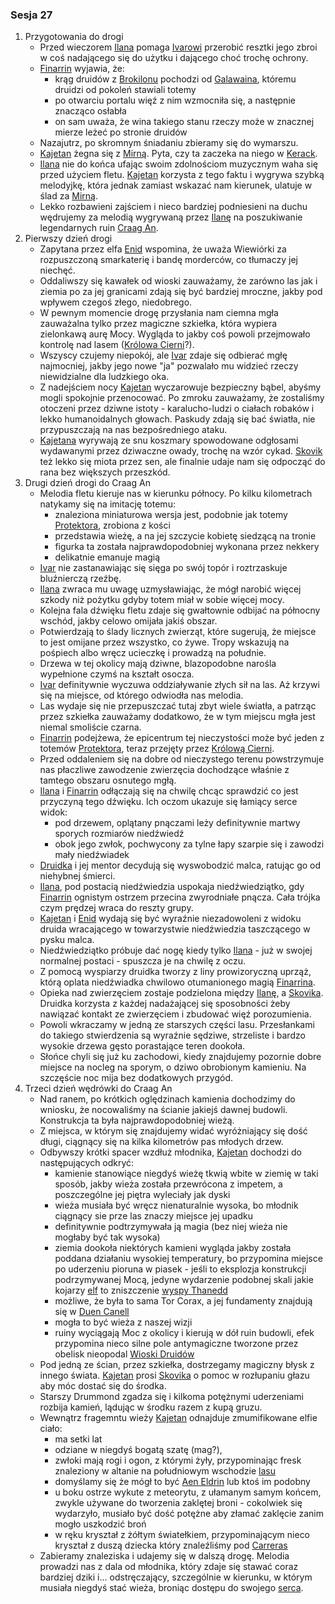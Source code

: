 ### Sesja 27
1. Przygotowania do drogi
    * Przed wieczorem [Ilana](#g_ilana) pomaga [Ivarowi](#p_ivar) przerobić resztki jego zbroi w coś nadającego się do użytku i dającego choć trochę ochrony.
    * [Finarrin](#p_druid_finarrin) wyjawia, że:
        * krąg druidów z [Brokilonu](#l_brokilon) pochodzi od [Galawaina](#p_galawain), któremu druidzi od pokoleń stawiali totemy
        * po otwarciu portalu więź z nim wzmocniła się, a następnie znacząco osłabła
        * on sam uważa, że wina takiego stanu rzeczy może w znacznej mierze leżeć po stronie druidów
    * Nazajutrz, po skromnym śniadaniu zbieramy się do wymarszu.
    * [Kajetan](#g_kajetan) żegna się z [Mirną](#p_mirna). Pyta, czy ta zaczeka na niego w [Kerack](#l_kerack).
    * [Ilana](#g_ilana) nie do końca ufając swoim zdolnościom muzycznym waha się przed użyciem fletu. [Kajetan](#g_kajetan) korzysta z tego faktu i wygrywa szybką melodyjkę, która jednak zamiast wskazać nam kierunek, ulatuje w ślad za [Mirną](#p_mirna).
    * Lekko rozbawieni zajściem i nieco bardziej podniesieni na duchu wędrujemy za melodią wygrywaną przez [Ilanę](#g_ilana) na poszukiwanie legendarnych ruin [Craag An](#l_craag_an).
2. Pierwszy dzień drogi
    * Zapytana przez elfa [Enid](#p_enid) wspomina, że uważa Wiewiórki za rozpuszczoną smarkaterię i bandę morderców, co tłumaczy jej niechęć.
    * Oddaliwszy się kawałek od wioski zauważamy, że zarówno las jak i ziemia po za jej granicami zdają się być bardziej mroczne, jakby pod wpływem czegoś złego, niedobrego.
    * W pewnym momencie drogę przysłania nam ciemna mgła zauważalna tylko przez magiczne szkiełka, która wypiera zielonkawą aurę Mocy. Wygląda to jakby coś powoli przejmowało kontrolę nad lasem ([Królowa Cierni](#p_krolowa_cierni)?).
    * Wszyscy czujemy niepokój, ale [Ivar](#p_ivar) zdaje się odbierać mgłę najmocniej, jakby jego nowe "ja" pozwalało mu widzieć rzeczy niewidzialne dla ludzkiego oka.
    * Z nadejściem nocy [Kajetan](#g_kajetan) wyczarowuje bezpieczny bąbel, abyśmy mogli spokojnie przenocować. Po zmroku zauważamy, że zostaliśmy otoczeni przez dziwne istoty - karalucho-ludzi o ciałach robaków i lekko humanoidalnych głowach. Paskudy zdają się bać światła, nie przypuszczają na nas bezpośredniego ataku.
    * [Kajetana](#g_kajetan) wyrywają ze snu koszmary spowodowane odgłosami wydawanymi przez dziwaczne owady, trochę na wzór cykad. [Skovik](#p_skovik) też lekko się miota przez sen, ale finalnie udaje nam się odpocząć do rana bez większych przeszkód.
3. Drugi dzień drogi do Craag An
    * Melodia fletu kieruje nas w kierunku północy. Po kilku kilometrach natykamy się na imitację totemu:
        * znaleziona miniaturowa wersja jest, podobnie jak totemy [Protektora](#b_bizoktor), zrobiona z kości
        * przedstawia wieżę, a na jej szczycie kobietę siedzącą na tronie
        * figurka ta została najprawdopodobniej wykonana przez nekkery
        * delikatnie emanuje magią
    * [Ivar](#p_ivar) nie zastanawiając się sięga po swój topór i roztrzaskuje bluźnierczą rzeźbę.
    * [Ilana](#g_ilana) zwraca mu uwagę uzmysławiając, że mógł narobić więcej szkody niż pożytku gdyby totem miał w sobie więcej mocy.
    * Kolejna fala dźwięku fletu zdaje się gwałtownie odbijać na północny wschód, jakby celowo omijała jakiś obszar. 
    * Potwierdzają to ślady licznych zwierząt, które sugerują, że miejsce to jest omijane przez wszystko, co żywe. Tropy wskazują na pośpiech albo wręcz ucieczkę i prowadzą na południe.
    * Drzewa w tej okolicy mają dziwne, blazopodobne narośla wypełnione czymś na kształt osocza.
    * [Ivar](#p_ivar) definitywnie wyczuwa oddziaływanie złych sił na las. Aż krzywi się na miejsce, od którego odwiodła nas melodia.
    * Las wydaje się nie przepuszczać tutaj zbyt wiele światła, a patrząc przez szkiełka zauważamy dodatkowo, że w tym miejscu mgła jest niemal smoliście czarna.
    * [Finarrin](#p_druid_finarrin) podejżewa, że epicentrum tej nieczystości może być jeden z totemów [Protektora](#b_bizoktor), teraz przejęty przez [Królową Cierni](#p_krolowa_cierni).
    * Przed oddaleniem się na dobre od nieczystego terenu powstrzymuje nas płaczliwe zawodzenie zwierzęcia dochodzące właśnie z tamtego obszaru osnutego mgłą.
    * [Ilana](#g_ilana) i [Finarrin](#p_druid_finarrin) odłączają się na chwilę chcąc sprawdzić co jest przyczyną tego dźwięku. Ich oczom ukazuje się łamiący serce widok:
        * pod drzewem, oplątany pnączami leży definitywnie martwy sporych rozmiarów niedźwiedź
        * obok jego zwłok, pochwycony za tylne łapy szarpie się i zawodzi mały niedźwiadek
    * [Druidka](#g_ilana) i jej mentor decydują się wyswobodzić malca, ratując go od niehybnej śmierci.
    * [Ilana](#g_ilana), pod postacią niedźwiedzia uspokaja niedźwiedziątko, gdy [Finarrin](#p_druid_finarrin) ognistym ostrzem przecina zwyrodniałe pnącza. Cała trójka czym prędzej wraca do reszty grupy.
    * [Kajetan](#g_kajetan) i [Enid](#p_enid) wydają się być wyraźnie niezadowoleni z widoku druida wracającego w towarzystwie niedźwiedzia taszczącego w pysku malca.
    * Niedźwiedziątko próbuje dać nogę kiedy tylko [Ilana](#g_ilana) - już w swojej normalnej postaci - spuszcza je na chwilę z oczu.
    * Z pomocą wyspiarzy druidka tworzy z liny prowizoryczną uprząż, którą oplata niedźwiadka chwilowo otumanionego magią [Finarrina](#p_druid_finarrin).
    * Opieka nad zwierzęciem zostaje podzielona między [Ilanę](#g_ilana), a [Skovika](#p_skovik). Druidka korzysta z każdej nadażającej się sposobności żeby nawiązać kontakt ze zwierzęciem i zbudować więź porozumienia.
    * Powoli wkraczamy w jedną ze starszych części lasu. Przesłankami do takiego stwierdzenia są wyraźnie sędziwe, strzeliste i bardzo wysokie drzewa gęsto porastające teren dookoła.
    * Słońce chyli się już ku zachodowi, kiedy znajdujemy pozornie dobre miejsce na nocleg na sporym, o dziwo obrobionym kamieniu. Na szczęście noc mija bez dodatkowych przygód.
4. Trzeci dzień wędrówki do Craag An
    * Nad ranem, po krótkich oględzinach kamienia dochodzimy do wniosku, że nocowaliśmy na ścianie jakiejś dawnej budowli. Konstrukcja ta była najprawdopodobniej wieżą.
    * Z miejsca, w którym się znajdujemy widać wyróżniający się dość długi, ciągnący się na kilka kilometrów pas młodych drzew.
    * Odbywszy krótki spacer wzdłuż młodnika, [Kajetan](#g_kajetan) dochodzi do następujących odkryć:
        * kamienie stanowiące niegdyś wieżę tkwią wbite w ziemię w taki sposób, jakby wieża została przewrócona z impetem, a poszczególne jej piętra wyleciały jak dyski
        * wieża musiała być wręcz nienaturalnie wysoka, bo młodnik ciągnący sie prze las znaczy miejsce jej upadku
        * definitywnie podtrzymywała ją magia (bez niej wieża nie mogłaby być tak wysoka)
        * ziemia dookoła niektórych kamieni wygląda jakby została poddana działaniu wysokiej temperatury, bo przypomina miejsce po uderzeniu pioruna w piasek - jeśli to eksplozja konstrukcji podrzymywanej Mocą, jedyne wydarzenie podobnej skali jakie kojarzy [elf](#g_kajetan) to zniszczenie [wyspy Thanedd](#l_wyspa_thanedd)
        * możliwe, że była to sama Tor Corax, a jej fundamenty znajdują się w [Duen Canell](#l_duen_canell)
        * mogła to być wieża z naszej wizji
        * ruiny wyciągają Moc z okolicy i kierują w dół ruin budowli, efek przypomina nieco silne pole antymagiczne tworzone przez obelisk nieopodal [Wioski Druidów](#l_wioska)
    * Pod jedną ze ścian, przez szkiełka, dostrzegamy magiczny błysk z innego świata. [Kajetan](#g_kajetan) prosi [Skovika](#p_skovik) o pomoc w rozłupaniu głazu aby móc dostać się do środka.
    * Starszy Drummond zgadza się i kilkoma potężnymi uderzeniami rozbija kamień, lądując w środku razem z kupą gruzu.
    * Wewnątrz fragemntu wieży [Kajetan](#g_kajetan) odnajduje zmumifikowane elfie ciało:
        * ma setki lat
        * odziane w niegdyś bogatą szatę (mag?),
        * zwłoki mają rogi i ogon, z którymi żyły, przypominając fresk znaleziony w altanie na południowym wschodzie [lasu](#l_brokilon)
        * domyślamy się że mógł to być [Aen Eldrin](#r_aen_eldrin) lub ktoś im podobny
        * u boku ostrze wykute z meteorytu, z ułamanym samym końcem, zwykle używane do tworzenia zaklętej broni - cokolwiek się wydarzyło, musiało być dość potężne aby złamać zaklęcie zanim mogło uszkodzić broń
        * w ręku kryształ z żółtym światełkiem, przypominającym nieco kryształ z duszą dziecka który znaleźliśmy pod [Carreras](#l_carreras)
    * Zabieramy znaleziska i udajemy się w dalszą drogę. Melodia prowadzi nas z dala od młodnika, który zdaje się stawać coraz bardziej dziki i... odstręczający, szczególnie w kierunku, w którym musiała niegdyś stać wieża, broniąc dostępu do swojego [serca](#l_duen_canell).